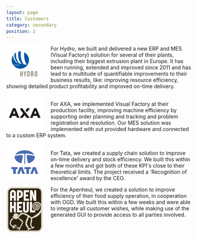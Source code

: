 ```yaml
---
layout: page
title: Customers
category: secondary
position: 2
---
```


<a href="https://hydro.com"><img src="/assets/logos/hydro.png" alt="Logo Hydro"
	title="Logo Hydro" height="100" width="100" align="left" style="margin-right:20px;" /></a>For Hydro, we built and delivered a new ERP and MES (Visual Factory) solution for several of their plants, including their biggest extrusion plant in Europe. It has been running, extended and improved since 2011 and has lead to a multitude of quantifiable improvements to their business results, like: improving resource efficiency, showing detailed product profitability and improved on-time delivery.
  
<a href="https://www.axasecurity.com/"><img src="/assets/logos/axa.png" alt="Logo Axa"
	title="Logo Axa" height="100" width="100" align="left" style="margin-right:20px;" /></a><br />For AXA, we implemented Visual Factory at their production facility, improving machine efficiency by supporting order planning and tracking and problem registration and resolution. Our MES solution was implemented with out provided hardware and connected to a custom ERP system.
	
<a href="https://www.tatasteel.nl/"><img src="/assets/logos/tata.png" alt="Logo Tata"
	title="Logo Tata" height="100" width="100" align="left" style="margin-right:20px;" /></a><br />For Tata, we created a supply chain solution to improve on-time delivery and stock efficiency. We built this within a few months and got both of these KPI's close to their theoretical limits. The project received a 'Recognition of excellence' award by the CEO.
	
<a href="https://www.apenheul.nl/"><img src="/assets/logos/Logo_Apenheul.jpg" alt="Logo Apenheul"
	title="Logo Apenheul" height="125" width="100" align="left" style="margin-right:20px;" /></a>For the Apenheul, we created a solution to improve efficiency of their food supply operation, in cooperation with OGD. We built this within a few weeks and were able to integrate all customer wishes, while making use of the generated GUI to provide access to all parties involved.
 
